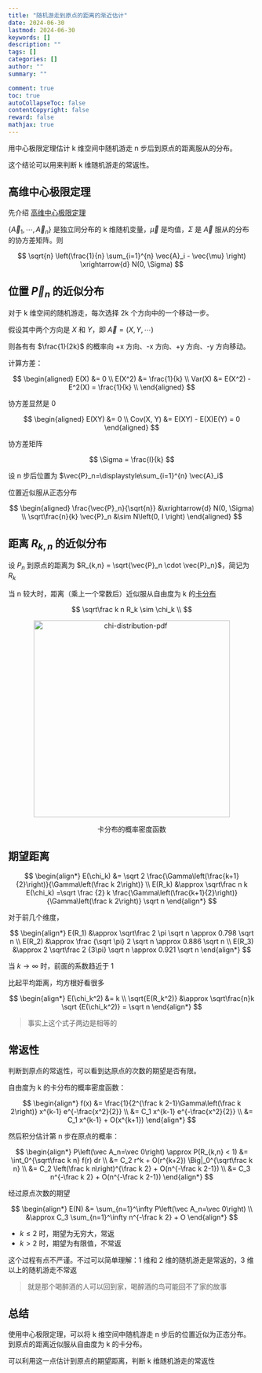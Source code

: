 ```yaml
---
title: "随机游走到原点的距离的渐近估计"
date: 2024-06-30
lastmod: 2024-06-30
keywords: []
description: ""
tags: []
categories: []
author: ""
summary: ""

comment: true
toc: true
autoCollapseToc: false
contentCopyright: false
reward: false
mathjax: true
---
```


用中心极限定理估计 k 维空间中随机游走 n 步后到原点的距离服从的分布。

这个结论可以用来判断 k 维随机游走的常返性。

<!--more-->


## 高维中心极限定理

先介绍 [高维中心极限定理](https://en.wikipedia.org/wiki/Central_limit_theorem#Multidimensional_CLT)

$\{\vec{A}_1, \cdots, \vec{A}_n\}$ 是独立同分布的 k 维随机变量，$\vec{\mu}$ 是均值，$\Sigma$ 是 $\vec{A}$ 服从的分布的协方差矩阵。则

$$
\sqrt{n} \left(\frac{1}{n} \sum_{i=1}^{n} \vec{A}_i - \vec{\mu} \right) \xrightarrow{d} N(0, \Sigma)
$$

## 位置 $\vec{P}_n$ 的近似分布

对于 k 维空间的随机游走，每次选择 2k 个方向中的一个移动一步。

假设其中两个方向是 $X$ 和 $Y$，即 $\vec{A} = (X, Y, \cdots)$

则各有有 $\frac{1}{2k}$ 的概率向 +x 方向、-x 方向、+y 方向、-y 方向移动。

计算方差：

$$
\begin{aligned}
E(X) &= 0 \\
E(X^2) &=  \frac{1}{k} \\
Var(X) &= E(X^2) - E^2(X) = \frac{1}{k} \\
\end{aligned}
$$

协方差显然是 0

$$
\begin{aligned}
E(XY) &= 0 \\
Cov(X, Y) &= E(XY) - E(X)E(Y) = 0
\end{aligned}
$$

协方差矩阵

$$
\Sigma = \frac{I}{k}
$$

设 n 步后位置为 $\vec{P}_n=\displaystyle\sum_{i=1}^{n} \vec{A}_i$

位置近似服从正态分布

$$
\begin{aligned}
\frac{\vec{P}_n}{\sqrt{n}} &\xrightarrow{d} N(0, \Sigma) \\
\sqrt\frac{n}{k} \vec{P}_n &\sim N\left(0, I \right)
\end{aligned}
$$


## 距离 $R_{k,n}$ 的近似分布

设 $P_n$ 到原点的距离为 $R_{k,n} = \sqrt{\vec{P}_n \cdot \vec{P}_n}$，简记为 $R_k$

当 n 较大时，距离（乘上一个常数后）近似服从自由度为 k 的[卡分布](https://en.wikipedia.org/wiki/Chi_distribution)


$$
\sqrt\frac k n R_k \sim \chi_k \\
$$

<center>
<img src="chi-distribution-pdf.png" alt="chi-distribution-pdf" width="400"/>

卡分布的概率密度函数
</center>

## 期望距离

$$
\begin{align*}
E(\chi_k) &= \sqrt 2 \frac{\Gamma\left(\frac{k+1}{2}\right)}{\Gamma\left(\frac k 2\right)} \\
E(R_k) &\approx \sqrt\frac n k E(\chi_k) =\sqrt \frac {2} k \frac{\Gamma\left(\frac{k+1}{2}\right)}{\Gamma\left(\frac k 2\right)} \sqrt n
\end{align*}
$$

对于前几个维度，

$$
\begin{align*}
E(R_1) &\approx \sqrt\frac 2 \pi \sqrt n \approx 0.798 \sqrt n \\
E(R_2) &\approx \frac {\sqrt \pi} 2 \sqrt n \approx 0.886 \sqrt n \\
E(R_3) &\approx 2 \sqrt\frac 2 {3\pi} \sqrt n \approx 0.921 \sqrt n
\end{align*}
$$

当 $k \to \infty$ 时，前面的系数趋近于 1


比起平均距离，均方根好看很多

$$
\begin{align*}
E(\chi_k^2) &= k \\
\sqrt{E(R_k^2)} &\approx \sqrt\frac{n}k \sqrt {E(\chi_k^2)} = \sqrt n
\end{align*}
$$

> 事实上这个式子两边是相等的

## 常返性

判断到原点的常返性，可以看到达原点的次数的期望是否有限。

自由度为 k 的卡分布的概率密度函数：

$$
\begin{align*}
f(x) &= \frac{1}{2^{\frac k 2-1}\Gamma\left(\frac k 2\right)} x^{k-1} e^{-\frac{x^2}{2}} \\
&= C_1 x^{k-1} e^{-\frac{x^2}{2}} \\
&= C_1 x^{k-1} + O(x^{k+1})
\end{align*}
$$


然后积分估计第 n 步在原点的概率：

$$
\begin{align*}
P\left(\vec A_n=\vec 0\right) \approx P(R_{k,n} < 1) &= \int_0^{\sqrt\frac k n} f(r) dr \\
&= C_2 r^k + O(r^{k+2}) \Big|_0^{\sqrt\frac k n} \\
&= C_2 \left(\frac k n\right)^{\frac k 2} + O(n^{-\frac k 2-1}) \\
&= C_3 n^{-\frac k 2} + O(n^{-\frac k 2-1})
\end{align*}
$$

经过原点次数的期望

$$
\begin{align*}
E(N) &= \sum_{n=1}^\infty P\left(\vec A_n=\vec 0\right) \\
&\approx C_3 \sum_{n=1}^\infty n^{-\frac k 2} + O
\end{align*}
$$

- $k\leq 2$ 时，期望为无穷大，常返
- $k>2$ 时，期望为有限值，不常返

这个过程有点不严谨。不过可以简单理解：1 维和 2 维的随机游走是常返的，3 维以上的随机游走不常返

> 就是那个喝醉酒的人可以回到家，喝醉酒的鸟可能回不了家的故事

## 总结

使用中心极限定理，可以将 k 维空间中随机游走 n 步后的位置近似为正态分布。到原点的距离近似服从自由度为 k 的卡分布。

可以利用这一点估计到原点的期望距离，判断 k 维随机游走的常返性

